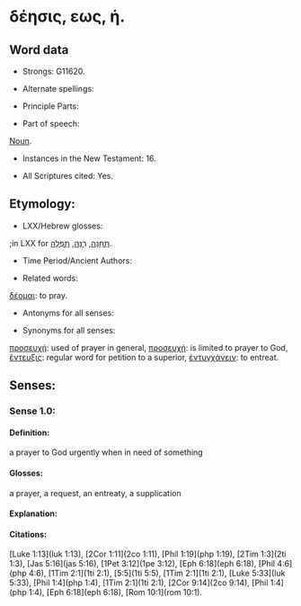 # δέησις, εως, ἡ.

<!-- Status: S2=NeedsFinalCheck -->
<!-- Lexica used for edits: BDAG LN CVB  -->

## Word data

* Strongs: G11620.


* Alternate spellings:

* Principle Parts: 

* Part of speech: 

[Noun](http://ugg.readthedocs.io/en/latest/noun.html).

* Instances in the New Testament: 16.

* All Scriptures cited: Yes.

## Etymology: 

* LXX/Hebrew glosses: 

;in LXX for [תְּחִנָּה](//en-uhal/H8467), [רִנָּה](//en-uhal/H7440), [תְּפִלָּה](//en-uhal/H8605).

* Time Period/Ancient Authors: 

* Related words: 

[δέομαι](../G11890/01.md): to pray.

* Antonyms for all senses:

* Synonyms for all senses: 

[προσευχή](../G43350/01.md): used of prayer in general, 
[προσευχή](../G43350/01.md): is limited to prayer to God,
[ἔντευξις](../G17830/01.md): regular word for petition to a superior,
[ἐντυγχάνειν](../G17930/01.md): to entreat.

## Senses:

### Sense  1.0: 

#### Definition: 

a prayer to God urgently when in need of something

#### Glosses: 

a prayer, a request, an entreaty, a supplication

#### Explanation: 


#### Citations: 

[Luke 1:13](luk 1:13), [2Cor 1:11](2co 1:11), [Phil 1:19](php 1:19), [2Tim 1:3](2ti 1:3), [Jas 5:16](jas 5:16), [1Pet 3:12](1pe 3:12), [Eph 6:18](eph 6:18), [Phil 4:6](php 4:6), [1Tim 2:1](1ti 2:1), [5:5](1ti 5:5), [1Tim 2:1](1ti 2:1), [Luke 5:33](luk 5:33), [Phil 1:4](php 1:4), [1Tim 2:1](1ti 2:1), [2Cor 9:14](2co 9:14), [Phil 1:4](php 1:4), [Eph 6:18](eph 6:18), [Rom 10:1](rom 10:1).


